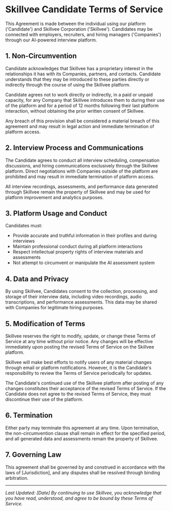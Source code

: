 # Skillvee Candidate Terms of Service

This Agreement is made between the individual using our platform ('Candidate') and Skillvee Corporation ('Skillvee'). Candidates may be connected with employers, recruiters, and hiring managers ('Companies') through our AI-powered interview platform.

## 1. Non-Circumvention

Candidate acknowledges that Skillvee has a proprietary interest in the relationships it has with its Companies, partners, and contacts. Candidate understands that they may be introduced to these parties directly or indirectly through the course of using the Skillvee platform. 

Candidate agrees not to work directly or indirectly, in a paid or unpaid capacity, for any Company that Skillvee introduces them to during their use of the platform and for a period of 12 months following their last platform interaction, without obtaining the prior written consent of Skillvee. 

Any breach of this provision shall be considered a material breach of this agreement and may result in legal action and immediate termination of platform access.

## 2. Interview Process and Communications

The Candidate agrees to conduct all interview scheduling, compensation discussions, and hiring communications exclusively through the Skillvee platform. Direct negotiations with Companies outside of the platform are prohibited and may result in immediate termination of platform access.

All interview recordings, assessments, and performance data generated through Skillvee remain the property of Skillvee and may be used for platform improvement and analytics purposes.

## 3. Platform Usage and Conduct

Candidates must:
- Provide accurate and truthful information in their profiles and during interviews
- Maintain professional conduct during all platform interactions
- Respect intellectual property rights of interview materials and assessments
- Not attempt to circumvent or manipulate the AI assessment system

## 4. Data and Privacy

By using Skillvee, Candidates consent to the collection, processing, and storage of their interview data, including video recordings, audio transcriptions, and performance assessments. This data may be shared with Companies for legitimate hiring purposes.

## 5. Modification of Terms

Skillvee reserves the right to modify, update, or change these Terms of Service at any time without prior notice. Any changes will be effective immediately upon posting the revised Terms of Service on the Skillvee platform. 

Skillvee will make best efforts to notify users of any material changes through email or platform notifications. However, it is the Candidate's responsibility to review the Terms of Service periodically for updates.

The Candidate's continued use of the Skillvee platform after posting of any changes constitutes their acceptance of the revised Terms of Service. If the Candidate does not agree to the revised Terms of Service, they must discontinue their use of the platform.

## 6. Termination

Either party may terminate this agreement at any time. Upon termination, the non-circumvention clause shall remain in effect for the specified period, and all generated data and assessments remain the property of Skillvee.

## 7. Governing Law

This agreement shall be governed by and construed in accordance with the laws of [Jurisdiction], and any disputes shall be resolved through binding arbitration.

---

*Last Updated: [Date]*
*By continuing to use Skillvee, you acknowledge that you have read, understood, and agree to be bound by these Terms of Service.*